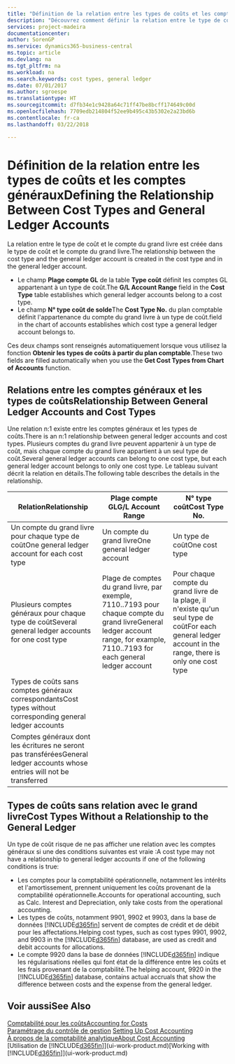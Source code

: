 ```yaml
---
title: "Définition de la relation entre les types de coûts et les comptes du grand livre | Microsoft Docs"
description: "Découvrez comment définir la relation entre le type de coût et le compte GL."
services: project-madeira
documentationcenter: 
author: SorenGP
ms.service: dynamics365-business-central
ms.topic: article
ms.devlang: na
ms.tgt_pltfrm: na
ms.workload: na
ms.search.keywords: cost types, general ledger
ms.date: 07/01/2017
ms.author: sgroespe
ms.translationtype: HT
ms.sourcegitcommit: d7fb34e1c9428a64c71ff47be8bcff174649c00d
ms.openlocfilehash: 7709edb214804f52ee9b495c43b5302e2a23bd6b
ms.contentlocale: fr-ca
ms.lasthandoff: 03/22/2018

---
```

# <a name="defining-the-relationship-between-cost-types-and-general-ledger-accounts"></a><span data-ttu-id="e0424-103">Définition de la relation entre les types de coûts et les comptes généraux</span><span class="sxs-lookup"><span data-stu-id="e0424-103">Defining the Relationship Between Cost Types and General Ledger Accounts</span></span>
<span data-ttu-id="e0424-104">La relation entre le type de coût et le compte du grand livre est créée dans le type de coût et le compte du grand livre.</span><span class="sxs-lookup"><span data-stu-id="e0424-104">The relationship between the cost type and the general ledger account is created in the cost type and in the general ledger account.</span></span>  

* <span data-ttu-id="e0424-105">Le champ **Plage compte GL** de la table **Type coût** définit les comptes GL appartenant à un type de coût.</span><span class="sxs-lookup"><span data-stu-id="e0424-105">The **G/L Account Range** field in the **Cost Type** table establishes which general ledger accounts belong to a cost type.</span></span>  
* <span data-ttu-id="e0424-106">Le champ **N° type coût de solde**</span><span class="sxs-lookup"><span data-stu-id="e0424-106">The **Cost Type No.**</span></span> <span data-ttu-id="e0424-107">du plan comptable définit l'appartenance du compte du grand livre à un type de coût.</span><span class="sxs-lookup"><span data-stu-id="e0424-107">field in the chart of accounts establishes which cost type a general ledger account belongs to.</span></span>  

<span data-ttu-id="e0424-108">Ces deux champs sont renseignés automatiquement lorsque vous utilisez la fonction **Obtenir les types de coûts à partir du plan comptable**.</span><span class="sxs-lookup"><span data-stu-id="e0424-108">These two fields are filled automatically when you use the **Get Cost Types from Chart of Accounts** function.</span></span>  

## <a name="relationship-between-general-ledger-accounts-and-cost-types"></a><span data-ttu-id="e0424-109">Relations entre les comptes généraux et les types de coûts</span><span class="sxs-lookup"><span data-stu-id="e0424-109">Relationship Between General Ledger Accounts and Cost Types</span></span>  
<span data-ttu-id="e0424-110">Une relation n:1 existe entre les comptes généraux et les types de coûts.</span><span class="sxs-lookup"><span data-stu-id="e0424-110">There is an n:1 relationship between general ledger accounts and cost types.</span></span> <span data-ttu-id="e0424-111">Plusieurs comptes du grand livre peuvent appartenir à un type de coût, mais chaque compte du grand livre appartient à un seul type de coût.</span><span class="sxs-lookup"><span data-stu-id="e0424-111">Several general ledger accounts can belong to one cost type, but each general ledger account belongs to only one cost type.</span></span> <span data-ttu-id="e0424-112">Le tableau suivant décrit la relation en détails.</span><span class="sxs-lookup"><span data-stu-id="e0424-112">The following table describes the details in the relationship.</span></span>  

|<span data-ttu-id="e0424-113">Relation</span><span class="sxs-lookup"><span data-stu-id="e0424-113">Relationship</span></span>|<span data-ttu-id="e0424-114">**Plage compte GL**</span><span class="sxs-lookup"><span data-stu-id="e0424-114">**G/L Account Range**</span></span>|<span data-ttu-id="e0424-115">**N° type coût**</span><span class="sxs-lookup"><span data-stu-id="e0424-115">**Cost Type No.**</span></span>|  
|------------------|------------------------------------------------|-------------------------------------------|  
|<span data-ttu-id="e0424-116">Un compte du grand livre pour chaque type de coût</span><span class="sxs-lookup"><span data-stu-id="e0424-116">One general ledger account for each cost type</span></span>|<span data-ttu-id="e0424-117">Un compte du grand livre</span><span class="sxs-lookup"><span data-stu-id="e0424-117">One general ledger account</span></span>|<span data-ttu-id="e0424-118">Un type de coût</span><span class="sxs-lookup"><span data-stu-id="e0424-118">One cost type</span></span>|  
|<span data-ttu-id="e0424-119">Plusieurs comptes généraux pour chaque type de coût</span><span class="sxs-lookup"><span data-stu-id="e0424-119">Several general ledger accounts for one cost type</span></span>|<span data-ttu-id="e0424-120">Plage de comptes du grand livre, par exemple, 7110..7193 pour chaque compte du grand livre</span><span class="sxs-lookup"><span data-stu-id="e0424-120">General ledger account range, for example, 7110..7193 for each general ledger account</span></span>|<span data-ttu-id="e0424-121">Pour chaque compte du grand livre de la plage, il n'existe qu'un seul type de coût</span><span class="sxs-lookup"><span data-stu-id="e0424-121">For each general ledger account in the range, there is only one cost type</span></span>|  
|<span data-ttu-id="e0424-122">Types de coûts sans comptes généraux correspondants</span><span class="sxs-lookup"><span data-stu-id="e0424-122">Cost types without corresponding general ledger accounts</span></span>|<Empty>||  
|<span data-ttu-id="e0424-123">Comptes généraux dont les écritures ne seront pas transférées</span><span class="sxs-lookup"><span data-stu-id="e0424-123">General ledger accounts whose entries will not be transferred</span></span>||<Empty>|  

## <a name="cost-types-without-a-relationship-to-the-general-ledger"></a><span data-ttu-id="e0424-124">Types de coûts sans relation avec le grand livre</span><span class="sxs-lookup"><span data-stu-id="e0424-124">Cost Types Without a Relationship to the General Ledger</span></span>  
<span data-ttu-id="e0424-125">Un type de coût risque de ne pas afficher une relation avec les comptes généraux si une des conditions suivantes est vraie :</span><span class="sxs-lookup"><span data-stu-id="e0424-125">A cost type may not have a relationship to general ledger accounts if one of the following conditions is true:</span></span>  

* <span data-ttu-id="e0424-126">Les comptes pour la comptabilité opérationnelle, notamment les intérêts et l'amortissement, prennent uniquement les coûts provenant de la comptabilité opérationnelle.</span><span class="sxs-lookup"><span data-stu-id="e0424-126">Accounts for operational accounting, such as Calc. Interest and Depreciation, only take costs from the operational accounting.</span></span>  
* <span data-ttu-id="e0424-127">Les types de coûts, notamment 9901, 9902 et 9903, dans la base de données [!INCLUDE[d365fin](includes/d365fin_md.md)] servent de comptes de crédit et de débit pour les affectations.</span><span class="sxs-lookup"><span data-stu-id="e0424-127">Helping cost types, such as cost types 9901, 9902, and 9903 in the [!INCLUDE[d365fin](includes/d365fin_md.md)] database, are used as credit and debit accounts for allocations.</span></span>  
* <span data-ttu-id="e0424-128">Le compte 9920 dans la base de données [!INCLUDE[d365fin](includes/d365fin_md.md)] indique les régularisations réelles qui font état de la différence entre les coûts et les frais provenant de la comptabilité.</span><span class="sxs-lookup"><span data-stu-id="e0424-128">The helping account, 9920 in the [!INCLUDE[d365fin](includes/d365fin_md.md)] database, contains actual accruals that show the difference between costs and the expense from the general ledger.</span></span>  

## <a name="see-also"></a><span data-ttu-id="e0424-129">Voir aussi</span><span class="sxs-lookup"><span data-stu-id="e0424-129">See Also</span></span>  
[<span data-ttu-id="e0424-130">Comptabilité pour les coûts</span><span class="sxs-lookup"><span data-stu-id="e0424-130">Accounting for Costs</span></span>](finance-manage-cost-accounting.md)  
<span data-ttu-id="e0424-131">[Paramétrage du contrôle de gestion](finance-set-up-cost-accounting.md) </span><span class="sxs-lookup"><span data-stu-id="e0424-131">[Setting Up Cost Accounting](finance-set-up-cost-accounting.md) </span></span>  
[<span data-ttu-id="e0424-132">À propos de la comptabilité analytique</span><span class="sxs-lookup"><span data-stu-id="e0424-132">About Cost Accounting</span></span>](finance-about-cost-accounting.md)  
<span data-ttu-id="e0424-133">[Utilisation de [!INCLUDE[d365fin](includes/d365fin_md.md)]](ui-work-product.md)</span><span class="sxs-lookup"><span data-stu-id="e0424-133">[Working with [!INCLUDE[d365fin](includes/d365fin_md.md)]](ui-work-product.md)</span></span>

